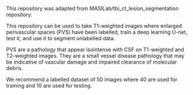 This repository was adapted from MASILab/tbi_ct_lesion_segmentation repository.

This repository can be used to take T1-weighted images where enlarged perivascular spaces (PVS) have been labelled, train a deep learning U-net, test it, and use it to segment unlabelled data.

PVS are a pathology that appear isointense with CSF on T1-weighted and T2-weighted images. They are a small vessel disease pathology that may be indicative of vascular damage and impaired clearance of molecular debris.

We recommend a labelled dataset of 50 images where 40 are used for training and 10 are used for testing.
